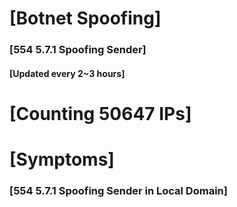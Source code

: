 # [Botnet Spoofing]
### [554 5.7.1 Spoofing Sender]
#### [Updated every 2~3 hours]

# [Counting 50647 IPs]

# [Symptoms] 
###   [554 5.7.1 Spoofing Sender in Local Domain]
